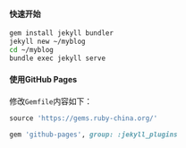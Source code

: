 #### 快速开始

```bash
gem install jekyll bundler
jekyll new ~/myblog
cd ~/myblog
bundle exec jekyll serve
```

#### 使用GitHub Pages

修改`Gemfile`内容如下：

```ruby
source 'https://gems.ruby-china.org/'

gem 'github-pages', group: :jekyll_plugins
```
